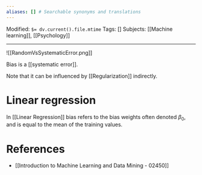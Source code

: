 ```yaml
---
aliases: [] # Searchable synonyms and translations
---
```

Modified: `$= dv.current().file.mtime`
Tags: []
Subjects: [[Machine learning]], [[Psychology]]
****
<span class="centerImg">![[RandomVsSystematicError.png]]</span>

Bias is a [[systematic error]].

Note that it can be influenced by [[Regularization]] indirectly.
# Linear regression
In [[Linear Regression]] bias refers to the bias weights often denoted $\beta_{0}$, and is equal to the mean of the training values.

# References
- [[Introduction to Machine Learning and Data Mining - 02450]]